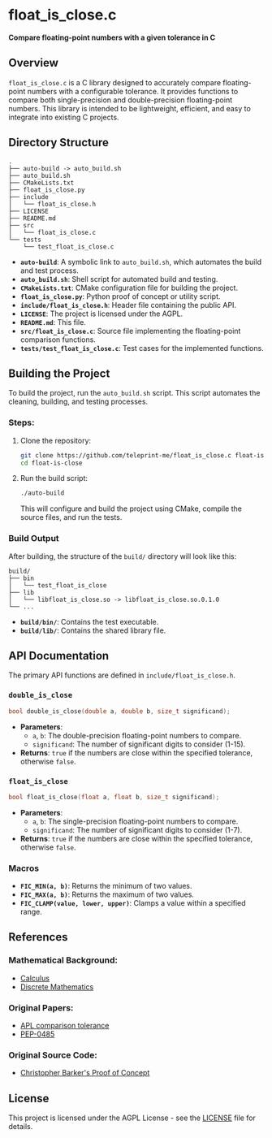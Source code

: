 # float_is_close.c
**Compare floating-point numbers with a given tolerance in C**

## Overview
`float_is_close.c` is a C library designed to accurately compare floating-point numbers with a configurable tolerance. It provides functions to compare both single-precision and double-precision floating-point numbers. This library is intended to be lightweight, efficient, and easy to integrate into existing C projects.

## Directory Structure
```plaintext
.
├── auto-build -> auto_build.sh
├── auto_build.sh
├── CMakeLists.txt
├── float_is_close.py
├── include
│   └── float_is_close.h
├── LICENSE
├── README.md
├── src
│   └── float_is_close.c
└── tests
    └── test_float_is_close.c
```

- **`auto-build`**: A symbolic link to `auto_build.sh`, which automates the build and test process.
- **`auto_build.sh`**: Shell script for automated build and testing.
- **`CMakeLists.txt`**: CMake configuration file for building the project.
- **`float_is_close.py`**: Python proof of concept or utility script.
- **`include/float_is_close.h`**: Header file containing the public API.
- **`LICENSE`**: The project is licensed under the AGPL.
- **`README.md`**: This file.
- **`src/float_is_close.c`**: Source file implementing the floating-point comparison functions.
- **`tests/test_float_is_close.c`**: Test cases for the implemented functions.

## Building the Project
To build the project, run the `auto_build.sh` script. This script automates the cleaning, building, and testing processes.

### Steps:
1. Clone the repository:
    ```sh
    git clone https://github.com/teleprint-me/float_is_close.c float-is-close
    cd float-is-close
    ```
2. Run the build script:
    ```sh
    ./auto-build
    ```
   This will configure and build the project using CMake, compile the source files, and run the tests.

### Build Output
After building, the structure of the `build/` directory will look like this:

```plaintext
build/
├── bin
│   └── test_float_is_close
├── lib
│   └── libfloat_is_close.so -> libfloat_is_close.so.0.1.0
└── ...
```

- **`build/bin/`**: Contains the test executable.
- **`build/lib/`**: Contains the shared library file.

## API Documentation
The primary API functions are defined in `include/float_is_close.h`.

### `double_is_close`
```c
bool double_is_close(double a, double b, size_t significand);
```
- **Parameters**:
  - `a`, `b`: The double-precision floating-point numbers to compare.
  - `significand`: The number of significant digits to consider (1-15).
- **Returns**: `true` if the numbers are close within the specified tolerance, otherwise `false`.

### `float_is_close`
```c
bool float_is_close(float a, float b, size_t significand);
```
- **Parameters**:
  - `a`, `b`: The single-precision floating-point numbers to compare.
  - `significand`: The number of significant digits to consider (1-7).
- **Returns**: `true` if the numbers are close within the specified tolerance, otherwise `false`.

### Macros
- **`FIC_MIN(a, b)`**: Returns the minimum of two values.
- **`FIC_MAX(a, b)`**: Returns the maximum of two values.
- **`FIC_CLAMP(value, lower, upper)`**: Clamps a value within a specified range.

## References

### Mathematical Background:
- [Calculus](https://math.libretexts.org/Bookshelves/Calculus/Calculus_3e_(Apex))
- [Discrete Mathematics](https://math.libretexts.org/Bookshelves/Combinatorics_and_Discrete_Mathematics/Discrete_Mathematics_(Levin))

### Original Papers:
- [APL comparison tolerance](https://dl.acm.org/doi/10.1145/800114.803685)
- [PEP-0485](https://peps.python.org/pep-0485/)

### Original Source Code:
- [Christopher Barker's Proof of Concept](https://github.com/PythonCHB/close_pep/blob/master/is_close.py)

## License
This project is licensed under the AGPL License - see the [LICENSE](LICENSE) file for details.
